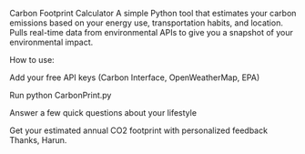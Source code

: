 Carbon Footprint Calculator
A simple Python tool that estimates your carbon emissions based on your energy use, transportation habits, and location. Pulls real-time data from environmental APIs to give you a snapshot of your environmental impact.

How to use:

Add your free API keys (Carbon Interface, OpenWeatherMap, EPA)

Run python CarbonPrint.py

Answer a few quick questions about your lifestyle

Get your estimated annual CO2 footprint with personalized feedback
Thanks, Harun.
